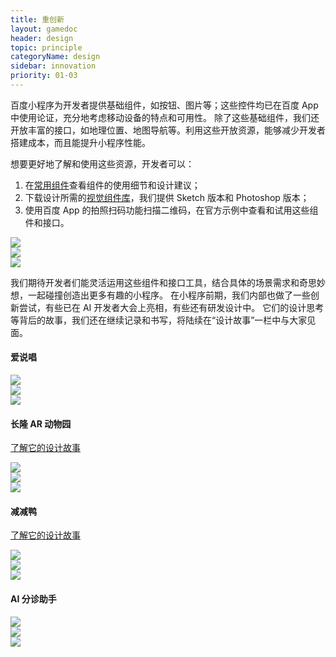 ```yaml
---
title: 重创新
layout: gamedoc
header: design
topic: principle
categoryName: design
sidebar: innovation
priority: 01-03
---
```

百度小程序为开发者提供基础组件，如按钮、图片等；这些控件均已在百度 App 中使用论证，充分地考虑移动设备的特点和可用性。
除了这些基础组件，我们还开放丰富的接口，如地理位置、地图导航等。利用这些开放资源，能够减少开发者搭建成本，而且能提升小程序性能。


想要更好地了解和使用这些资源，开发者可以：
1. 在[常用组件](../../component/topnav/)查看组件的使用细节和设计建议；
2. 下载设计所需的<a href="https://smartprogram.baidu.com/docs/design/resource/uikit/">视觉组件库</a>，我们提供 Sketch 版本和 Photoshop 版本；
3. 使用百度 App 的拍照扫码功能扫描二维码，在官方示例中查看和试用这些组件和接口。

<div class="m-doc-custom-examples-correct ispc"><img src="/img/game/design/principle/innovation/1-1.png"></div>
<div class="m-doc-custom-examples-correct ismobile"><img src="/img/game/design/principle/innovation/1-2.png"></div>
<div class="m-doc-custom-examples-correct isbox"><img src="/img/game/design/principle/innovation/1-3.png"></div>

我们期待开发者们能灵活运用这些组件和接口工具，结合具体的场景需求和奇思妙想，一起碰撞创造出更多有趣的小程序。
在小程序前期，我们内部也做了一些创新尝试，有些已在 AI 开发者大会上亮相，有些还有研发设计中。
它们的设计思考等背后的故事，我们还在继续记录和书写，将陆续在“设计故事”一栏中与大家见面。

#### 爱说唱
<div class="m-doc-custom-examples-correct ispc"><img src="/img/game/design/principle/innovation/2-1.png"></div>
<div class="m-doc-custom-examples-correct ismobile"><img src="/img/game/design/principle/innovation/2-2.png"></div>
<div class="m-doc-custom-examples-correct isbox"><img src="/img/game/design/principle/innovation/2-3.png"></div>

#### 长隆 AR 动物园
[了解它的设计故事](../../story/arzoo/)
<div class="m-doc-custom-examples-correct ispc"><img src="/img/game/design/principle/innovation/3-1.png"></div>
<div class="m-doc-custom-examples-correct ismobile"><img src="/img/game/design/principle/innovation/3-2.png"></div>
<div class="m-doc-custom-examples-correct isbox"><img src="/img/game/design/principle/innovation/3-3.png"></div>

#### 减减鸭
[了解它的设计故事](../../story/light_up/)
<div class="m-doc-custom-examples-correct ispc"><img src="/img/game/design/principle/innovation/4-1.png"></div>
<div class="m-doc-custom-examples-correct ismobile"><img src="/img/game/design/principle/innovation/4-2.png"></div>
<div class="m-doc-custom-examples-correct isbox"><img src="/img/game/design/principle/innovation/4-3.png"></div>

#### AI 分诊助手
<div class="m-doc-custom-examples-correct ispc"><img src="/img/game/design/principle/innovation/5-1.png"></div>
<div class="m-doc-custom-examples-correct ismobile"><img src="/img/game/design/principle/innovation/5-2.png"></div>
<div class="m-doc-custom-examples-correct isbox"><img src="/img/game/design/principle/innovation/5-3.png"></div>

